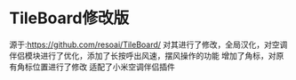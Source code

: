 # TileBoard修改版

源于:https://github.com/resoai/TileBoard/
对其进行了修改，全局汉化，对空调伴侣模块进行了优化，添加了长按呼出风速，摆风操作的功能
增加了角标，对原有角标位置进行了修改
适配了小米空调伴侣插件





